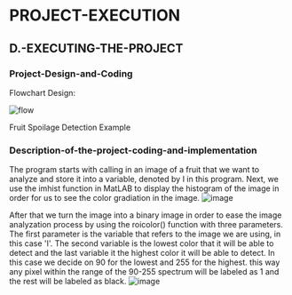 # PROJECT-EXECUTION

## D.-EXECUTING-THE-PROJECT

### Project-Design-and-Coding

Flowchart Design:

![flow](https://user-images.githubusercontent.com/121591014/211717209-98f795b8-910d-4a2f-86e6-f89de3ecd075.png)

Fruit Spoilage Detection Example

### Description-of-the-project-coding-and-implementation

The program starts with calling in an image of a fruit that we want to analyze and store it into a variable, denoted by I in this program. Next, we use the imhist function in MatLAB to display the histogram of the image in order for us to see the color gradiation in the image.
![image](https://user-images.githubusercontent.com/121591014/211720688-7a2f543d-da7b-421d-bacd-f20df3532a16.png)

After that we turn the image into a binary image in order to ease the image analyzation process by using the roicolor() function with three parameters.
The first parameter is the variable that refers to the image we are using, in this case 'I'. The second variable is the lowest color that it will be able to detect and the last variable it the highest color it will be able to detect. In this case we decide on 90 for the lowest and 255 for the highest. this way any pixel within the range of the 90-255 spectrum will be labeled as 1 and the rest will be labeled as black.
![image](https://user-images.githubusercontent.com/121591014/211722675-8ced6b16-4a1b-47d5-b503-672ddca41df8.png)


